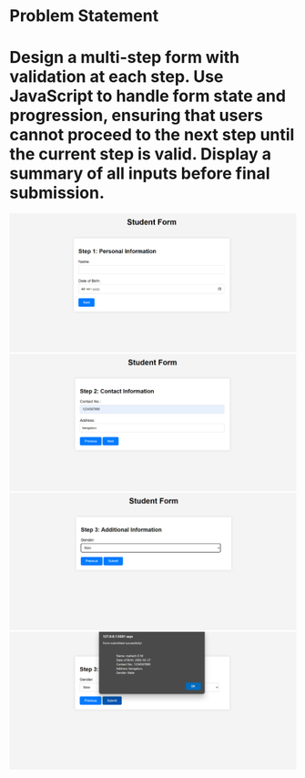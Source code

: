 # Problem Statement #

# Design a multi-step form with validation at each step. Use JavaScript to handle form state and progression, ensuring that users cannot proceed to the next step until the current step is valid. Display a summary of all inputs before final submission. #

![alt text](https://github.com/Mahesh272002/workshop1/blob/master/images/form1.png?raw=true)
![alt text](https://github.com/Mahesh272002/workshop1/blob/master/images/form2.png?raw=true)
![alt text](https://github.com/Mahesh272002/workshop1/blob/master/images/form3.png?raw=true)
![alt text](https://github.com/Mahesh272002/workshop1/blob/master/images/form4.png?raw=true)
